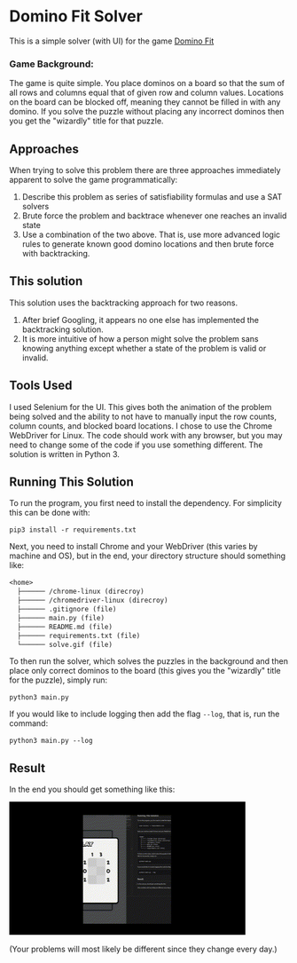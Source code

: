 # Domino Fit Solver

This is a simple solver (with UI) for the game [Domino Fit](https://dominofit.isotropic.us/)

### Game Background:
The game is quite simple. You place dominos on a board so that the sum of all rows and columns equal that of given row and column values. Locations on the board can be blocked off, meaning they cannot be filled in with any domino. If you solve the puzzle without placing any incorrect dominos then you get the "wizardly" title for that puzzle.

## Approaches

When trying to solve this problem there are three approaches immediately apparent to solve the game programmatically:

1) Describe this problem as series of satisfiability formulas and use a SAT solvers
2) Brute force the problem and backtrace whenever one reaches an invalid state
3) Use a combination of the two above. That is, use more advanced logic rules to generate known good domino locations and then brute force with backtracking.

## This solution
This solution uses the backtracking approach for two reasons.

1) After brief Googling, it appears no one else has implemented the backtracking solution.
2) It is more intuitive of how a person might solve the problem sans knowing anything except whether a state of the problem is valid or invalid.


## Tools Used

I used Selenium for the UI. This gives both the animation of the problem being solved and the ability to not have to manually input the row counts, column counts, and blocked board locations. I chose to use the Chrome WebDriver for Linux. The code should work with any browser, but you may need to change some of the code if you use something different. The solution is written in Python 3.


## Running This Solution
To run the program, you first need to install the dependency. For simplicity this can be done with:
```
pip3 install -r requirements.txt
```

Next, you need to install Chrome and your WebDriver (this varies by machine and OS), but in the end, your directory structure should something like:

```
<home>
  ├────── /chrome-linux (direcroy)
  ├────── /chromedriver-linux (direcroy)
  ├────── .gitignore (file)
  ├────── main.py (file)
  ├────── README.md (file)
  ├────── requirements.txt (file)
  └────── solve.gif (file)
```

To then run the solver, which solves the puzzles in the background and then place only correct dominos to the board (this gives you the "wizardly" title for the puzzle), simply run:
```
python3 main.py
```

If you would like to include logging then add the flag `--log`, that is, run the command:
```
python3 main.py --log
```

## Result

In the end you should get something like this:

![](./solve.gif)

(Your problems will most likely be different since they change every day.)